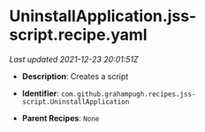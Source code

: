 # UninstallApplication.jss-script.recipe.yaml

_Last updated 2021-12-23 20:01:51Z_

- **Description**: Creates a script

- **Identifier**: `com.github.grahampugh.recipes.jss-script.UninstallApplication`

- **Parent Recipes**: `None`
